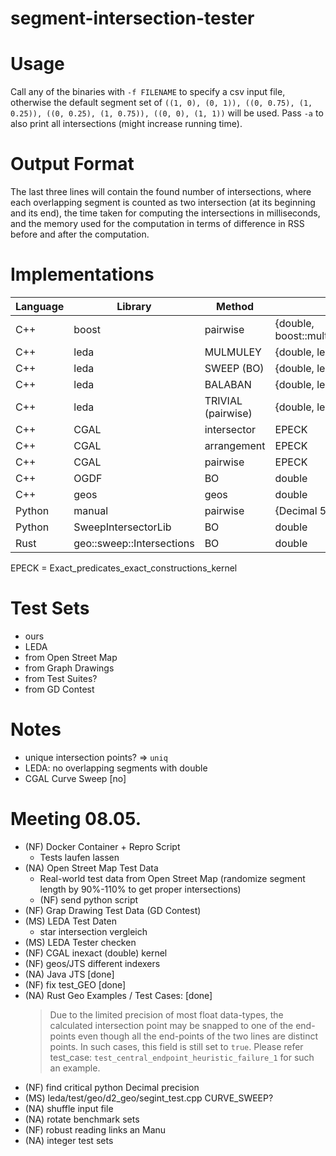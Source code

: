 # segment-intersection-tester

# Usage

Call any of the binaries with `-f FILENAME` to specify a csv input file, otherwise the default segment set of
`((1, 0), (0, 1)),
((0, 0.75), (1, 0.25)),
((0, 0.25), (1, 0.75)),
((0, 0), (1, 1))`
will be used.
Pass `-a` to also print all intersections (might increase running time).

# Output Format

The last three lines will contain
the found number of intersections, where each overlapping segment is counted as two intersection (at its beginning and
its end),
the time taken for computing the intersections in milliseconds,
and the memory used for the computation in terms of difference in RSS before and after the computation.

# Implementations

| Language | Library                   | Method             | Number Type                                   | Unique |
|----------|---------------------------|--------------------|-----------------------------------------------|--------|
| C++      | boost                     | pairwise           | {double, boost::multiprecision::mpq_rational} |        |
| C++      | leda                      | MULMULEY           | {double, leda rational}                       | U      |
| C++      | leda                      | SWEEP (BO)         | {double, leda rational}                       | U      |
| C++      | leda                      | BALABAN            | {double, leda rational}                       | U      |
| C++      | leda                      | TRIVIAL (pairwise) | {double, leda rational}                       | U      |
| C++      | CGAL                      | intersector        | EPECK                                         | U      |
| C++      | CGAL                      | arrangement        | EPECK                                         | U      |
| C++      | CGAL                      | pairwise           | EPECK                                         | U      |
| C++      | OGDF                      | BO                 | double                                        | U      |
| C++      | geos                      | geos               | double                                        |        |
| Python   | manual                    | pairwise           | {Decimal 5 - 100, double, Fraction}           |        |
| Python   | SweepIntersectorLib       | BO                 | double                                        | U      |
| Rust     | geo::sweep::Intersections | BO                 | double                                        |        |

EPECK = Exact_predicates_exact_constructions_kernel

# Test Sets

- ours
- LEDA
- from Open Street Map
- from Graph Drawings
- from Test Suites?
- from GD Contest

# Notes

- unique intersection points? => `uniq`
- LEDA: no overlapping segments with double
- CGAL Curve Sweep [no]

# Meeting 08.05.

- (NF) Docker Container + Repro Script
  - Tests laufen lassen
- (NA) Open Street Map Test Data
  - Real-world test data from Open Street Map (randomize segment length by 90%-110% to get proper intersections)
  - (NF) send python script
- (NF) Grap Drawing Test Data (GD Contest)
- (MS) LEDA Test Daten 
  - star intersection vergleich
- (MS) LEDA Tester checken 
- (NF) CGAL inexact (double) kernel
- (NF) geos/JTS different indexers
- (NA) Java JTS [done]
- (NF) fix test_GEO [done]
- (NA) Rust Geo Examples / Test Cases: [done]
  > Due to the limited precision of most float data-types, the calculated intersection point may be snapped to one of
  the end-points even though all the end-points of the two lines are distinct points. In such cases, this field is still
  set to `true`. Please refer test_case: `test_central_endpoint_heuristic_failure_1` for such an example.
- (NF) find critical python Decimal precision
- (MS) leda/test/geo/d2_geo/segint_test.cpp CURVE_SWEEP?
- (NA) shuffle input file
- (NA) rotate benchmark sets
- (NF) robust reading links an Manu
- (NA) integer test sets
